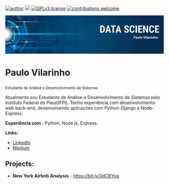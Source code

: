
[![author](https://img.shields.io/badge/author-paulovilarinho-red)](https://www.linkedin.com/in/paulo-de-tarso-vilarinho-castelo-branco-filho-336037161/) [![](https://img.shields.io/badge/python-3.7+-blue.svg)](https://www.python.org/downloads/release/python-365/) [![GPLv3 license](https://img.shields.io/badge/License-GPLv3-blue.svg)](http://perso.crans.org/besson/LICENSE.html) [![contributions welcome](https://img.shields.io/badge/contributions-welcome-brightgreen.svg?style=flat)](https://github.com/PauloVilarinho/DataScience/issues)

<p align="center">
  <img src="banner.png" >
</p>

# Paulo Vilarinho
<sub> Estudante de Análise e Desenvolvimento de Sistemas</sub>

Atualmente sou Estudante de Análise e Desenvolvimento de Sistemas pelo Instituto Federal do Piauí(IFPI). Tenho experiência com desenvolvimento web back-end, desenvolvendo aplicações com Python-Django e Node-Express.

**Experiência com :** Python, Node.js, Express.

**Links:**
* [LinkedIn](https://www.linkedin.com/in/paulo-de-tarso-vilarinho-castelo-branco-filho-336037161/)
* [Medium](https://medium.com/@paulotarsobranco)


## Projects:

* **New York Airbnb Analysis** - https://bit.ly/3dCBYpp




